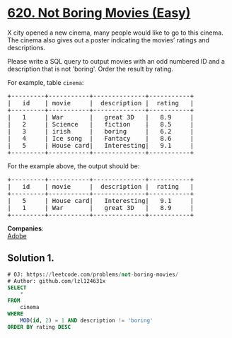 # [620. Not Boring Movies (Easy)](https://leetcode.com/problems/not-boring-movies/)

X city opened a new cinema, many people would like to go to this cinema.
The cinema also gives out a poster indicating the movies’ ratings and descriptions. <p>
 
Please write a SQL query to output movies with an odd numbered ID and a description that is not 'boring'. Order the result by rating.
</p><p>
</p><p>
For example, table <code>cinema</code>:
</p><pre>+---------+-----------+--------------+-----------+
|   id    | movie     |  description |  rating   |
+---------+-----------+--------------+-----------+
|   1     | War       |   great 3D   |   8.9     |
|   2     | Science   |   fiction    |   8.5     |
|   3     | irish     |   boring     |   6.2     |
|   4     | Ice song  |   Fantacy    |   8.6     |
|   5     | House card|   Interesting|   9.1     |
+---------+-----------+--------------+-----------+
</pre>
For the example above, the output should be:
<pre>+---------+-----------+--------------+-----------+
|   id    | movie     |  description |  rating   |
+---------+-----------+--------------+-----------+
|   5     | House card|   Interesting|   9.1     |
|   1     | War       |   great 3D   |   8.9     |
+---------+-----------+--------------+-----------+
</pre>
<p></p>

**Companies**:  
[Adobe](https://leetcode.com/company/adobe)

## Solution 1.

```sql
# OJ: https://leetcode.com/problems/not-boring-movies/
# Author: github.com/lzl124631x
SELECT
    *
FROM
    cinema
WHERE
    MOD(id, 2) = 1 AND description != 'boring'
ORDER BY rating DESC
```